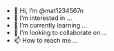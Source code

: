 - 👋 Hi, I’m @mat1234567n
- 👀 I’m interested in ...
- 🌱 I’m currently learning ...
- 💞️ I’m looking to collaborate on ...
- 📫 How to reach me ...

<!---
mat1234567n/mat1234567n is a ✨ special ✨ repository because its `README.md` (this file) appears on your GitHub profile.
You can click the Preview link to take a look at your changes.
--->
